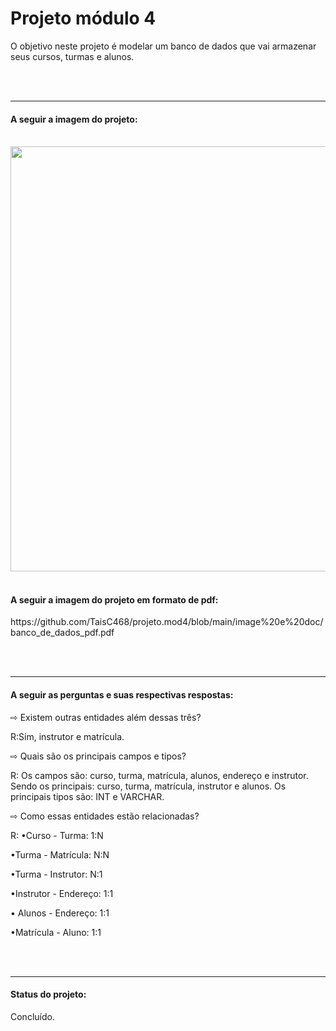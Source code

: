 <h1> Projeto módulo 4 </h1>

<p> O objetivo neste projeto é modelar um banco de dados que vai armazenar seus cursos, turmas e alunos. </p>
<br>
<br>
<hr>

 <h4>A seguir a imagem do projeto: </h4>
 <br>
<img src="https://github.com/TaisC468/projeto.mod4/blob/main/image%20e%20doc/banco_de_dados.png" width="680px">
<br>
<br>
 <h4>A seguir a imagem do projeto em formato de pdf: </h4>

<p>https://github.com/TaisC468/projeto.mod4/blob/main/image%20e%20doc/banco_de_dados_pdf.pdf </p>
<br>
<br>
<hr>



<h4> A seguir as perguntas e suas respectivas respostas: </h4>

<p> ⇨ Existem outras entidades além dessas três? </p>
<p>R:Sim, instrutor e matrícula. </p>

<p> ⇨ Quais são os principais campos e tipos? </p>
<p>R: Os campos são: curso, turma, matrícula, alunos, endereço e instrutor. Sendo os principais: curso, turma, matrícula, instrutor e alunos. Os principais tipos são: INT e VARCHAR.</p>

<p> ⇨ Como essas entidades estão relacionadas? </p>
<p>R: •Curso - Turma: 1:N </p>
<p>•Turma - Matrícula: N:N</p>
<p>•Turma - Instrutor: N:1 </p>
<p>•Instrutor - Endereço: 1:1</p>
<p>• Alunos - Endereço: 1:1</p>
<p>•Matrícula - Aluno: 1:1</p>

<br>
<br>
<hr>

<h4> Status do projeto: </h4>

<p> Concluído. </p>
 
